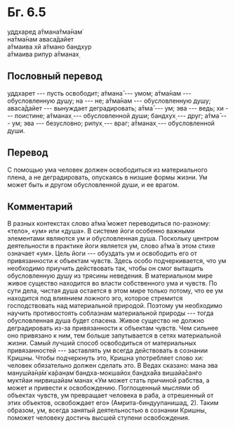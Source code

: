 # Бг. 6.5
уддхаред а̄тмана̄тма̄нам̇<br/>
на̄тма̄нам аваса̄дайет<br/>
а̄тмаива хй а̄тмано бандхур<br/>
а̄тмаива рипур а̄тманах̣
## Пословный перевод

уддхарет --- пусть освободит; а̄тмана̄ --- умом; а̄тма̄нам --- обусловленную
душу; на --- не; а̄тма̄нам --- обусловленную душу; аваса̄дайет ---
вынуждает деградировать; а̄тма̄ --- ум; эва --- ведь; хи --- поистине;
а̄тманах̣ --- обусловленной души; бандхух̣ --- друг; а̄тма̄ --- ум; эва ---
безусловно; рипух̣ --- враг; а̄тманах̣ --- обусловленной души.

## Перевод

С помощью ума человек должен освободиться из материального плена, а не
деградировать, опускаясь в низшие формы жизни. Ум может быть и другом
обусловленной души, и ее врагом.

## Комментарий

В разных контекстах слово а̄тма̄ может переводиться по-разному: «тело»,
«ум» или «душа». В системе йоги особенно важными элементами являются ум
и обусловленная душа. Поскольку центром деятельности в практике йоги
является ум, слово а̄тма̄ в этом стихе означает «ум». Цель йоги ---
обуздать ум и освободить его от привязанности к объектам чувств. Здесь
особо подчеркивается, что ум необходимо приучить действовать так, чтобы
он смог вытащить обусловленную душу из трясины неведения. В материальном
мире живое существо находится во власти собственного ума и чувств. По
сути дела, чистая душа остается в этом мире только потому, что ее ум
находится под влиянием ложного эго, которое стремится господствовать над
материальной природой. Поэтому ум необходимо научить противостоять
соблазнам материальной природы --- тогда обусловленная душа будет
спасена. Живое существо не должно деградировать из-за привязанности к
объектам чувств. Чем сильнее оно привязано к ним, тем больше
запутывается в сетях материальной жизни. Самый лучший способ
освободиться от материальных привязанностей --- заставлять ум всегда
действовать в сознании Кришны. Чтобы подчеркнуть это, Кришна употребляет
слово хи: человек обязательно должен сделать это. В Ведах сказано: мана
эва манушйа̄н̣а̄м̇ ка̄ран̣ам̇ бандха-мокшайох̣ бандха̄йа вишайа̄сан̇го муктйаи
нирвишайам̇ манах̣ «Ум может стать причиной рабства, а может и привести к
освобождению. Поглощенный мыслями об объектах чувств, ум превращает
человека в раба, а отрешенный от этих объектов, освобождает его»
(Амрита-биндуупанишад, 2). Таким образом, ум, всегда занятый
деятельностью в сознании Кришны, поможет человеку достичь высшей ступени
освобождения.
